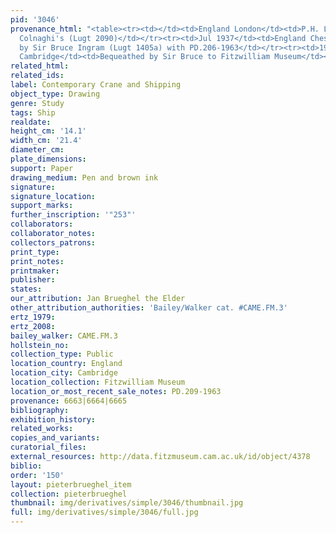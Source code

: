 ```yaml
---
pid: '3046'
provenance_html: "<table><tr><td></td><td>England London</td><td>P.H. Lankrink with
  Colnaghi's (Lugt 2090)</td></tr><tr><td>Jul 1937</td><td>England Chesham</td><td>Bought
  by Sir Bruce Ingram (Lugt 1405a) with PD.206-1963</td></tr><tr><td>1963</td><td>England
  Cambridge</td><td>Bequeathed by Sir Bruce to Fitzwilliam Museum</td></tr></table>"
related_html: 
related_ids: 
label: Contemporary Crane and Shipping
object_type: Drawing
genre: Study
tags: Ship
realdate: 
height_cm: '14.1'
width_cm: '21.4'
diameter_cm: 
plate_dimensions: 
support: Paper
drawing_medium: Pen and brown ink
signature: 
signature_location: 
support_marks: 
further_inscription: '"253"'
collaborators: 
collaborator_notes: 
collectors_patrons: 
print_type: 
print_notes: 
printmaker: 
publisher: 
states: 
our_attribution: Jan Brueghel the Elder
other_attribution_authorities: 'Bailey/Walker cat. #CAME.FM.3'
ertz_1979: 
ertz_2008: 
bailey_walker: CAME.FM.3
hollstein_no: 
collection_type: Public
location_country: England
location_city: Cambridge
location_collection: Fitzwilliam Museum
location_or_most_recent_sale_notes: PD.209-1963
provenance: 6663|6664|6665
bibliography: 
exhibition_history: 
related_works: 
copies_and_variants: 
curatorial_files: 
external_resources: http://data.fitzmuseum.cam.ac.uk/id/object/4378
biblio: 
order: '150'
layout: pieterbrueghel_item
collection: pieterbrueghel
thumbnail: img/derivatives/simple/3046/thumbnail.jpg
full: img/derivatives/simple/3046/full.jpg
---
```

